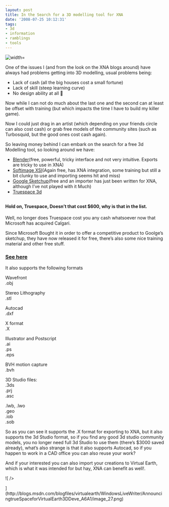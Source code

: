 ```yaml
---
layout: post
title: In the Search for a 3D modelling tool for XNA
date: '2008-07-25 10:12:31'
tags:
- 3d
- information
- ramblings
- tools
---
```


![width=](http://www.digivision.com.tw/news/20080725/EmmanuelAsset_villefranche_s.jpg "caligari Truespace")

One of the issues I (and from the look on the XNA blogs around) have always had problems getting into 3D modelling, usual problems being:

- Lack of cash (all the big houses cost a small fortune)
- Lack of skill (steep learning curve)
- No design ability at all 🙂

Now while I can not do much about the last one and the second can at least be offset with training (but which impacts the time I have to build my killer game).

Now I could just drag in an artist (which depending on your friends circle can also cost cash) or grab free models of the community sites (such as Turbosquid, but the good ones cost cash again).

So leaving money behind I can embark on the search for a free 3d Modelling tool, so looking around we have:

- [Blender](http://www.blender.org/)(free, powerful, tricky interface and not very intuitive.  Exports are tricky to use in XNA)
- [Softimage XSI](http://community.softimage.com/index.php?)(Again free, has XNA integration, some training but still a bit clunky to use and importing seems hit and miss)
- [Google Sketchup](http://sketchup.google.com/)(free and an importer has just been written for XNA, although I’ve not played with it Much)
- [Truespace 3d](http://www.caligari.com/)

## 

#### Hold on, Truespace, Doesn’t that cost $600, why is that in the list.

Well, no longer does Truespace cost you any cash whatsoever now that Microsoft has acquired Calgari.

Since Microsoft Bought it in order to offer a competitive product to Goolge’s sketchup, they have now released it for free, there’s also some nice training material and other free stuff.

### [See here](http://blogs.msdn.com/virtualearth/archive/2008/07/23/announcing-truespace-for-virtual-earth-3d-development)

It also supports the following formats

Wavefront  
.obj

Stereo Lithography  
.stl

Autocad  
.dxf

X format  
.X

Illustrator and Postscript  
.ai  
.ps  
.eps

BVH motion capture  
.bvh

3D Studio files:  
.3ds  
.prj  
.asc

.lwb, .lwo  
.geo  
.iob  
.sob

So as you can see it supports the .X format for exporting to XNA, but it also supports the 3d Studio format, so if you find any good 3d studio community models, you no longer need full 3d Studio to use them (there’s $3000 saved already), what’s also strange is that it also supports Autocad, so if you happen to work in a CAD office you can also reuse your work?

And if your interested you can also import your creations to Virtual Earth, which is what it was intended for but hay, XNA can benefit as well!.

![ /></p>
</div>
](http://blogs.msdn.com/blogfiles/virtualearth/WindowsLiveWriter/AnnouncingtrueSpaceforVirtualEarth3DDeve_A6A1/image_27.png)


